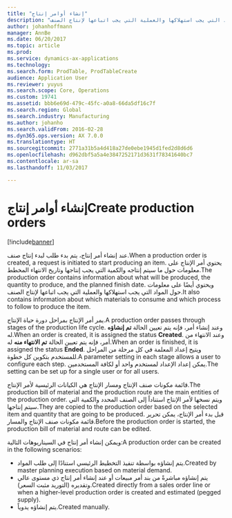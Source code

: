 ```yaml
---
title: "إنشاء أوامر إنتاج"
description: "عند إنشاء أمر إنتاج، يتم بدء طلب لبدء إنتاج صنف. يحتوي أمر الإنتاج على معلومات حول ما سيتم إنتاجه والكمية التي يجب إنتاجها وتاريخ الانتهاء المخطط. ويحتوي أيضًا على معلومات حول المواد التي يجب استهلاكها والعملية التي يجب اتباعها لإنتاج الصنف."
author: johanhoffmann
manager: AnnBe
ms.date: 06/20/2017
ms.topic: article
ms.prod: 
ms.service: dynamics-ax-applications
ms.technology: 
ms.search.form: ProdTable, ProdTableCreate
audience: Application User
ms.reviewer: yuyus
ms.search.scope: Core, Operations
ms.custom: 19741
ms.assetid: bbb6e69d-479c-45fc-a0a8-66da5df16c7f
ms.search.region: Global
ms.search.industry: Manufacturing
ms.author: johanho
ms.search.validFrom: 2016-02-28
ms.dyn365.ops.version: AX 7.0.0
ms.translationtype: HT
ms.sourcegitcommit: 2771a31b5a4d418a27de0ebe1945d1fed2d8d6d6
ms.openlocfilehash: d962dbf5a5a4e3847252171d3631f78341640bc7
ms.contentlocale: ar-sa
ms.lasthandoff: 11/03/2017

---
```


# <a name="create-production-orders"></a><span data-ttu-id="0c41e-105">إنشاء أوامر إنتاج</span><span class="sxs-lookup"><span data-stu-id="0c41e-105">Create production orders</span></span>

[!include[banner](../includes/banner.md)]


<span data-ttu-id="0c41e-106">عند إنشاء أمر إنتاج، يتم بدء طلب لبدء إنتاج صنف.</span><span class="sxs-lookup"><span data-stu-id="0c41e-106">When a production order is created, a request is initiated to start producing an item.</span></span> <span data-ttu-id="0c41e-107">يحتوي أمر الإنتاج على معلومات حول ما سيتم إنتاجه والكمية التي يجب إنتاجها وتاريخ الانتهاء المخطط.</span><span class="sxs-lookup"><span data-stu-id="0c41e-107">The production order contains information about what will be produced, the quantity to produce, and the planned finish date.</span></span> <span data-ttu-id="0c41e-108">ويحتوي أيضًا على معلومات حول المواد التي يجب استهلاكها والعملية التي يجب اتباعها لإنتاج الصنف.</span><span class="sxs-lookup"><span data-stu-id="0c41e-108">It also contains information about which materials to consume and which process to follow to produce the item.</span></span>

<span data-ttu-id="0c41e-109">يمر أمر الإنتاج بمراحل دورة حياة الإنتاج.</span><span class="sxs-lookup"><span data-stu-id="0c41e-109">A production order passes through stages of the production life cycle.</span></span> <span data-ttu-id="0c41e-110">وعند إنشاء أمر، فإنه يتم تعيين الحالة **تم إنشاؤه** له.</span><span class="sxs-lookup"><span data-stu-id="0c41e-110">When an order is created, it is assigned the status **Created**.</span></span> <span data-ttu-id="0c41e-111">وعند الانتهاء من أمر، فإنه يتم تعيين الحالة **تم الانتهاء منه** له.</span><span class="sxs-lookup"><span data-stu-id="0c41e-111">When an order is finished, it is assigned the status **Ended**.</span></span> <span data-ttu-id="0c41e-112">ويتيح إعداد المعلمة في كل مرحلة من المراحل للمستخدم بتكوين كل خطوة.</span><span class="sxs-lookup"><span data-stu-id="0c41e-112">A parameter setting in each stage allows a user to configure each step.</span></span> <span data-ttu-id="0c41e-113">يمكن إعداد الإعداد لمستخدم واحد أو لكافة المستخدمين.</span><span class="sxs-lookup"><span data-stu-id="0c41e-113">The setting can be set up for a single user or for all users.</span></span>

<span data-ttu-id="0c41e-114">قائمة مكونات صنف الإنتاج ومسار الإنتاج هي الكيانات الرئيسية لأمر الإنتاج.</span><span class="sxs-lookup"><span data-stu-id="0c41e-114">The production bill of material and the production route are the main entities of the production order.</span></span> <span data-ttu-id="0c41e-115">ويتم نسخها لأمر الإنتاج استناداً إلى الصنف المحدد والكمية التي سيتم إنتاجها.</span><span class="sxs-lookup"><span data-stu-id="0c41e-115">They are copied to the production order based on the selected item and quantity that are going to be produced.</span></span> <span data-ttu-id="0c41e-116">قبل بدء أمر الإنتاج، يمكن تحرير قائمة مكونات صنف الإنتاج والمسار.</span><span class="sxs-lookup"><span data-stu-id="0c41e-116">Before the production order is started, the production bill of material and route can be edited.</span></span>

<span data-ttu-id="0c41e-117">ويمكن إنشاء أمر إنتاج في السيناريوهات التالية:</span><span class="sxs-lookup"><span data-stu-id="0c41e-117">A production order can be created in the following scenarios:</span></span>

-   <span data-ttu-id="0c41e-118">يتم إنشاؤه بواسطة تنفيذ التخطيط الرئيسي استنادًا إلى طلب المواد.</span><span class="sxs-lookup"><span data-stu-id="0c41e-118">Created by master planning execution based on material demand.</span></span>
-   <span data-ttu-id="0c41e-119">يتم إنشاؤه مباشرةً من بند أمر مبيعات أو عند إنشاء أمر إنتاج ذي مستوى عالي وتقديره (التوريد مثبت السعر).</span><span class="sxs-lookup"><span data-stu-id="0c41e-119">Created directly from a sales order line or when a higher-level production order is created and estimated (pegged supply).</span></span>
-   <span data-ttu-id="0c41e-120">يتم إنشاؤه يدوياً.</span><span class="sxs-lookup"><span data-stu-id="0c41e-120">Created manually.</span></span>





